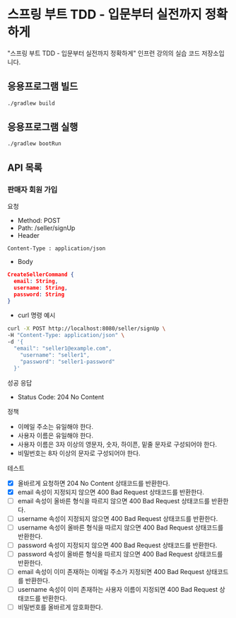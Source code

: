 # 스프링 부트 TDD - 입문부터 실전까지 정확하게

"스프링 부트 TDD - 입문부터 실전까지 정확하게" 인프런 강의의 실습 코드 저장소입니다.

## 응용프로그램 빌드

```bash
./gradlew build
```

## 응용프로그램 실행

```bash
./gradlew bootRun
```

## API 목록

### 판매자 회원 가입

요청

- Method: POST
- Path: /seller/signUp
- Header

```text
Content-Type : application/json
```

- Body

```json
CreateSellerCommand {
  email: String,
  username: String,
  password: String
}  
```

- curl 명령 예시

```bash 
curl -X POST http://localhost:8080/seller/signUp \
-H "Content-Type: application/json" \
-d '{
  "email": "seller1@example.com",
    "username": "seller1",
    "password": "seller1-password"
  }'
```

성공 응답

- Status Code: 204 No Content

정책

- 이메일 주소는 유일해야 한다.
- 사용자 이름은 유일해야 한다.
- 사용자 이름은 3자 이상의 영문자, 숫자, 하이픈, 밑줄 문자로 구성되어야 한다.
- 비밀번호는 8자 이상의 문자로 구성되어야 한다.

테스트

- [x] 올바르게 요청하면 204 No Content 상태코드를 반환한다.
- [x] email 속성이 지정되지 않으면 400 Bad Request 상태코드를 반환한다.
- [ ] email 속성이 올바른 형식을 따르지 않으면 400 Bad Request 상태코드를 반환한다.
- [ ] username 속성이 지정되지 않으면 400 Bad Request 상태코드를 반환한다.
- [ ] username 속성이 올바른 형식을 따르지 않으면 400 Bad Request 상태코드를 반환한다.
- [ ] password 속성이 지정되지 않으면 400 Bad Request 상태코드를 반환한다.
- [ ] password 속성이 올바른 형식을 따르지 않으면 400 Bad Request 상태코드를 반환한다.
- [ ] email 속성이 이미 존재하는 이메일 주소가 지정되면 400 Bad Request 상태코드를 반환한다.
- [ ] username 속성이 이미 존재하는 사용자 이름이 지정되면 400 Bad Request 상태코드를 반환한다.
- [ ] 비밀번호를 올바르게 암호화한다.